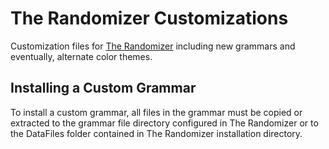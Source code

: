 # The Randomizer Customizations
Customization files for [The Randomizer](https://github.com/melance/TheRandomizerWPF) including new grammars and eventually, alternate color themes.

## Installing a Custom Grammar
To install a custom grammar, all files in the grammar must be copied or extracted to the grammar file directory configured in The Randomizer or to the DataFiles folder contained in The Randomizer installation directory.
